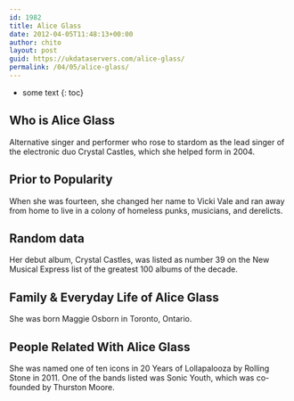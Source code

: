 ```yaml
---
id: 1982
title: Alice Glass
date: 2012-04-05T11:48:13+00:00
author: chito
layout: post
guid: https://ukdataservers.com/alice-glass/
permalink: /04/05/alice-glass/
---
```


* some text
{: toc}


## Who is  Alice Glass
                  
                  
                  
Alternative singer and performer who rose to stardom as the lead singer of the electronic duo Crystal Castles, which she helped form in 2004.
                  
                
                
                
## Prior to Popularity 
                  
                  
                  
When she was fourteen, she changed her name to Vicki Vale and ran away from home to live in a colony of homeless punks, musicians, and derelicts.
                  
                
                
                
## Random data 
                  
                  
                  
Her debut album, Crystal Castles, was listed as number 39 on the New Musical Express list of the greatest 100 albums of the decade.
                  
                
                
                
## Family & Everyday Life of Alice Glass
                  
                  
                  
She was born Maggie Osborn in Toronto, Ontario.
                  
                
                
                
## People Related With  Alice Glass
                  
                  
                  
She was named one of ten icons in 20 Years of Lollapalooza by Rolling Stone in 2011. One of the bands listed was Sonic Youth, which was co-founded by Thurston Moore.
                  
                
              
            
          
          
          
    
    
  
